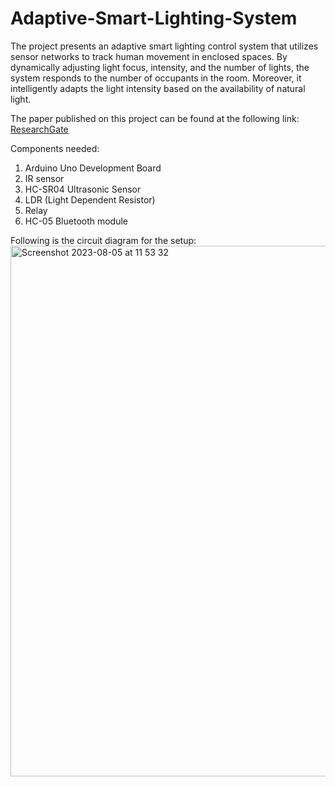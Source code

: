 # Adaptive-Smart-Lighting-System

The project presents an adaptive smart lighting control system that utilizes sensor networks to track human movement in enclosed spaces. By dynamically adjusting light focus, intensity, and the number of lights, the system responds to the number of occupants in the room. Moreover, it intelligently adapts the light intensity based on the availability of natural light.

The paper published on this project can be found at the following link:
[ResearchGate](https://www.researchgate.net/publication/334319697_Smart_Light_for_Home_with_Automatic_Direction_and_Intensity_Adjustment_using_Arduino)

Components needed:
1. Arduino Uno Development Board
2. IR sensor
3. HC-SR04 Ultrasonic Sensor
4. LDR (Light Dependent Resistor)
5. Relay
6. HC-05 Bluetooth module

Following is the circuit diagram for the setup:
<img width="849" alt="Screenshot 2023-08-05 at 11 53 32" src="https://github.com/soumyajitmitra77/Adaptive-Smart-Lighting-System/assets/104454276/f9c0e375-9592-4f1d-a7c5-3660bb3f86f1">


